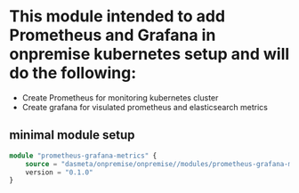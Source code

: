 # This module intended to add Prometheus and Grafana in onpremise kubernetes setup and will do the following: 
* Create Prometheus for monitoring kubernetes cluster
* Create grafana for visulated prometheus and elasticsearch metrics


## minimal module setup
```terraform
module "prometheus-grafana-metrics" {
    source = "dasmeta/onpremise/onpremise//modules/prometheus-grafana-metrics"
    version = "0.1.0"
}
```